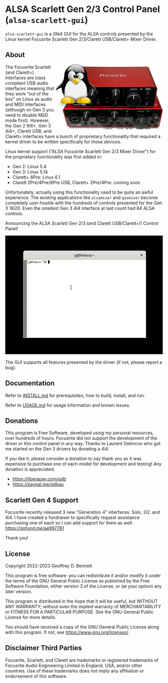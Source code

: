 # ALSA Scarlett Gen 2/3 Control Panel (`alsa-scarlett-gui`)

`alsa-scarlett-gui` is a Gtk4 GUI for the ALSA controls presented by
the Linux kernel Focusrite Scarlett Gen 2/3/Clarett USB/Clarett+ Mixer
Driver.

## About

<img src="src/img/alsa-scarlett-gui-logo.png" align="right">

The Focusrite Scarlett (and Clarett+) interfaces are class compliant
USB audio interfaces meaning that they work “out of the box” on Linux
as audio and MIDI interfaces (although on Gen 3 you need to disable
MSD mode first). However, the Gen 2 6i6+, Gen 3 4i4+, Clarett USB, and
Clarett+ interfaces have a bunch of proprietary functionality that
required a kernel driver to be written specifically for those devices.

Linux kernel support (“ALSA Focusrite Scarlett Gen 2/3 Mixer Driver”)
for the proprietary functionality was first added in:
- Gen 2: Linux 5.4
- Gen 3: Linux 5.14
- Clarett+ 8Pre: Linux 6.1
- Clarett 2Pre/4Pre/8Pre USB, Clarett+ 2Pre/4Pre: coming soon

Unfortunately, actually using this functionality used to be quite an
awful experience. The existing applications like `alsamixer` and
`qasmixer` become completely user-hostile with the hundreds of
controls presented for the Gen 3 18i20. Even the smallest Gen 3 4i4
interface at last count had 84 ALSA controls.

Announcing the ALSA Scarlett Gen 2/3 (and Clarett USB/Clarett+!)
Control Panel!

![Demonstration](img/demo.gif)

The GUI supports all features presented by the driver (if not, please
report a bug).

## Documentation

Refer to [INSTALL.md](INSTALL.md) for prerequisites, how to build,
install, and run.

Refer to [USAGE.md](USAGE.md) for usage information and known issues.

## Donations

This program is Free Software, developed using my personal resources,
over hundreds of hours. Focusrite did not support the development of
the driver or this control panel in any way. Thanks to Laurent
Debricon who got me started on the Gen 3 drivers by donating a 4i4.

If you like it, please consider a donation to say thank you as it was
expensive to purchase one of each model for development and testing!
Any donation is appreciated.

- https://liberapay.com/gdb
- https://paypal.me/gdbau

## Scarlett Gen 4 Support

Focusrite recently released 3 new "Generation 4" interfaces: Solo,
2i2, and 4i4. I have created a fundraiser to specifically request
assistance purchasing one of each so I can add support for them as
well: https://gofund.me/ae997781

Thank you!

## License

Copyright 2022-2023 Geoffrey D. Bennett

This program is free software: you can redistribute it and/or modify
it under the terms of the GNU General Public License as published by
the Free Software Foundation, either version 3 of the License, or (at
your option) any later version.

This program is distributed in the hope that it will be useful, but
WITHOUT ANY WARRANTY; without even the implied warranty of
MERCHANTABILITY or FITNESS FOR A PARTICULAR PURPOSE.  See the GNU
General Public License for more details.

You should have received a copy of the GNU General Public License
along with this program.  If not, see <https://www.gnu.org/licenses/>.

## Disclaimer Third Parties

Focusrite, Scarlett, and Clarett are trademarks or registered
trademarks of Focusrite Audio Engineering Limited in England, USA,
and/or other countries. Use of these trademarks does not imply any
affiliation or endorsement of this software.

